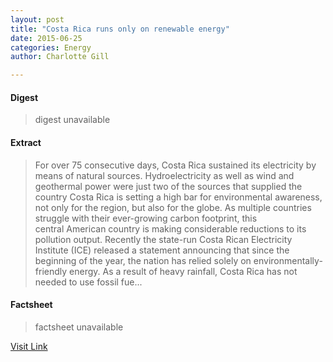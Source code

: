 ```yaml
---
layout: post
title: "Costa Rica runs only on renewable energy"
date: 2015-06-25
categories: Energy
author: Charlotte Gill

---
```



#### Digest
>digest unavailable

#### Extract
>For over 75 consecutive days, Costa Rica sustained its electricity by means of natural sources. Hydroelectricity as well as wind and geothermal power were just two of the sources that supplied the country Costa Rica is setting a high bar for environmental awareness, not only for the region, but also for the globe. As multiple countries struggle with their ever-growing carbon footprint, this central American country is making considerable reductions to its pollution output. Recently the state-run Costa Rican Electricity Institute (ICE) released a statement announcing that since the beginning of the year, the nation has relied solely on environmentally-friendly energy. As a result of heavy rainfall, Costa Rica has not needed to use fossil fue...

#### Factsheet
>factsheet unavailable

[Visit Link](http://www.theneweconomy.com/home/costa-rica-runs-only-on-renewable-energy)


